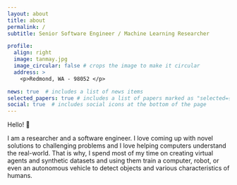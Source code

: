 ```yaml
---
layout: about
title: about
permalink: /
subtitle: Senior Software Engineer / Machine Learning Researcher

profile:
  align: right
  image: tanmay.jpg
  image_circular: false # crops the image to make it circular
  address: >
    <p>Redmond, WA - 98052 </p>

news: true  # includes a list of news items
selected_papers: true # includes a list of papers marked as "selected={true}"
social: true  # includes social icons at the bottom of the page
---
```


Hello! :wave:

I am a researcher and a software engineer. I love coming up with novel solutions to challenging problems and I love helping computers understand the real-world. That is why, I spend most of my time on creating virtual agents and synthetic datasets and using them train a computer, robot, or even an autonomous vehicle to detect objects and various characteristics of humans. 

<!-- Put your address / P.O. box / other info right below your picture. You can also disable any these elements by editing `profile` property of the YAML header of your `_pages/about.md`. Edit `_bibliography/papers.bib` and Jekyll will render your [publications page](/al-folio/publications/) automatically.

Link to your social media connections, too. This theme is set up to use [Font Awesome icons](http://fortawesome.github.io/Font-Awesome/) and [Academicons](https://jpswalsh.github.io/academicons/), like the ones below. Add your Facebook, Twitter, LinkedIn, Google Scholar, or just disable all of them. -->
